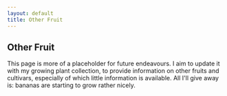 ```yaml
---
layout: default
title: Other Fruit
---
```


<head>
    <link href="other-fruit.css" type="text/css" rel="stylesheet">
</head>

<body>
  <div class="main">
    <h2>Other Fruit</h2>
    <p>This page is more of a placeholder for future endeavours. I aim to update it with my growing plant collection, to provide information on other fruits and cultivars, especially of which little information is available. All I'll give away is:
      bananas are starting to grow rather nicely.</p>


  </div>
</body>
